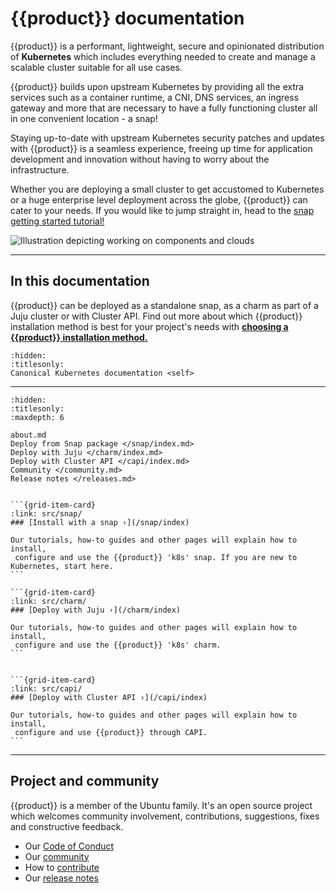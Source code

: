 # {{product}} documentation

{{product}} is a performant, lightweight, secure and
opinionated distribution of **Kubernetes** which includes everything needed to
create and manage a scalable cluster suitable for all use cases.

{{product}} builds upon upstream Kubernetes by providing all the extra services
such as a container runtime, a CNI, DNS services, an ingress gateway and more
that are necessary to have a fully functioning cluster all in one convenient
location - a snap!

Staying up-to-date with upstream Kubernetes security
patches and updates with {{product}} is a seamless experience, freeing up time
for application
development and innovation without having to worry about the infrastructure.

Whether you are deploying a small cluster to get accustomed to Kubernetes or a
huge enterprise level deployment across the globe, {{product}} can cater to
your needs. If you would like to jump straight in, head to the
[snap getting started tutorial!](/snap/tutorial/getting-started.md)

![Illustration depicting working on components and clouds][logo]

---

## In this documentation
<!-- markdownlint-disable -->
{{product}} can be deployed as a standalone snap, as a charm as part of a
Juju cluster or with Cluster API. Find out more about which {{product}}
installation method is best for your
project's needs with
**[choosing a {{product}} installation method.](/snap/explanation/installation-methods.md)**
<!-- markdownlint-restore -->

```{toctree}
:hidden:
:titlesonly:
Canonical Kubernetes documentation <self>
```

---

```{toctree}
:hidden:
:titlesonly:
:maxdepth: 6

about.md
Deploy from Snap package </snap/index.md>
Deploy with Juju </charm/index.md>
Deploy with Cluster API </capi/index.md>
Community </community.md>
Release notes </releases.md>

```

````{grid} 1 1 1 1

```{grid-item-card}
:link: src/snap/
### [Install with a snap ›](/snap/index)

Our tutorials, how-to guides and other pages will explain how to install,
 configure and use the {{product}} 'k8s' snap. If you are new to Kubernetes, start here.
```

```{grid-item-card}
:link: src/charm/
### [Deploy with Juju ›](/charm/index)

Our tutorials, how-to guides and other pages will explain how to install,
 configure and use the {{product}} 'k8s' charm.
```


```{grid-item-card}
:link: src/capi/
### [Deploy with Cluster API ›](/capi/index)

Our tutorials, how-to guides and other pages will explain how to install,
 configure and use {{product}} through CAPI.
```

````

---

## Project and community

{{product}} is a member of the Ubuntu family. It's an open source
project which welcomes community involvement, contributions, suggestions, fixes
and constructive feedback.

- Our [Code of Conduct]
- Our [community]
- How to [contribute]
- Our [release notes][releases]

<!-- IMAGES -->

[logo]: https://assets.ubuntu.com/v1/843c77b6-juju-at-a-glace.svg

<!-- LINKS -->

[Code of Conduct]: https://ubuntu.com/community/ethos/code-of-conduct
[community]: /snap/reference/community
[contribute]: /snap/howto/contribute
[releases]: /snap/reference/releases
